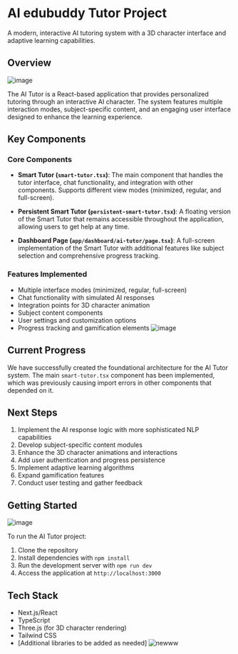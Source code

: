 # AI  edubuddy Tutor Project

A modern, interactive AI tutoring system with a 3D character interface and adaptive learning capabilities.

## Overview
![image](https://github.com/user-attachments/assets/5bd85f0e-d105-48f7-be26-55bf23364be7)

The AI Tutor is a React-based application that provides personalized tutoring through an interactive AI character. The system features multiple interaction modes, subject-specific content, and an engaging user interface designed to enhance the learning experience.

## Key Components

### Core Components

- **Smart Tutor (`smart-tutor.tsx`)**: The main component that handles the tutor interface, chat functionality, and integration with other components. Supports different view modes (minimized, regular, and full-screen).

- **Persistent Smart Tutor (`persistent-smart-tutor.tsx`)**: A floating version of the Smart Tutor that remains accessible throughout the application, allowing users to get help at any time.

- **Dashboard Page (`app/dashboard/ai-tutor/page.tsx`)**: A full-screen implementation of the Smart Tutor with additional features like subject selection and comprehensive progress tracking.


### Features Implemented

- Multiple interface modes (minimized, regular, full-screen)
- Chat functionality with simulated AI responses
- Integration points for 3D character animation
- Subject content components
- User settings and customization options
- Progress tracking and gamification elements
![image](https://github.com/user-attachments/assets/3ae096ea-be9f-475e-b395-b673a322a66b)

## Current Progress

We have successfully created the foundational architecture for the AI Tutor system. The main `smart-tutor.tsx` component has been implemented, which was previously causing import errors in other components that depended on it.

## Next Steps

1. Implement the AI response logic with more sophisticated NLP capabilities
2. Develop subject-specific content modules
3. Enhance the 3D character animations and interactions
4. Add user authentication and progress persistence
5. Implement adaptive learning algorithms
6. Expand gamification features
7. Conduct user testing and gather feedback

## Getting Started
![image](https://github.com/user-attachments/assets/14854084-8a18-4d8f-a3a4-1a6ed87fb747)

To run the AI Tutor project:

1. Clone the repository
2. Install dependencies with `npm install`
3. Run the development server with `npm run dev`
4. Access the application at `http://localhost:3000`

## Tech Stack

- Next.js/React
- TypeScript
- Three.js (for 3D character rendering)
- Tailwind CSS
- [Additional libraries to be added as needed]
![newww](https://github.com/user-attachments/assets/c043d5aa-7763-4caa-b8d9-e402cbdb8ef2)
